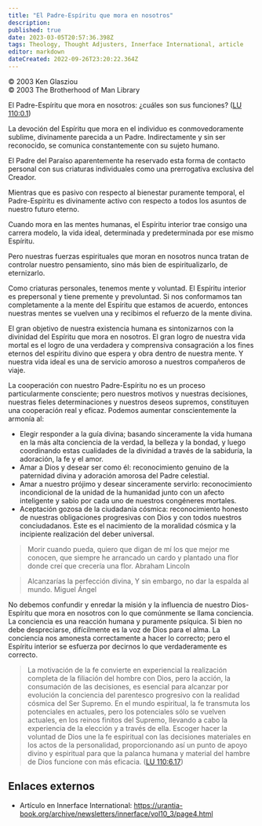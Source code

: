 ```yaml
---
title: "El Padre-Espíritu que mora en nosotros"
description: 
published: true
date: 2023-03-05T20:57:36.398Z
tags: Theology, Thought Adjusters, Innerface International, article
editor: markdown
dateCreated: 2022-09-26T23:20:22.364Z
---
```


<p class="v-card v-sheet theme--light grey lighten-3 px-2">© 2003 Ken Glasziou<br>© 2003 The Brotherhood of Man Library</p>

El Padre-Espíritu que mora en nosotros: ¿cuáles son sus funciones? ([LU 110:0.1](/es/The_Urantia_Book/110#p0_1))

La devoción del Espíritu que mora en el individuo es conmovedoramente sublime, divinamente parecida a un Padre. Indirectamente y sin ser reconocido, se comunica constantemente con su sujeto humano.

El Padre del Paraíso aparentemente ha reservado esta forma de contacto personal con sus criaturas individuales como una prerrogativa exclusiva del Creador.

Mientras que es pasivo con respecto al bienestar puramente temporal, el Padre-Espíritu es divinamente activo con respecto a todos los asuntos de nuestro futuro eterno.

Cuando mora en las mentes humanas, el Espíritu interior trae consigo una carrera modelo, la vida ideal, determinada y predeterminada por ese mismo Espíritu.

Pero nuestras fuerzas espirituales que moran en nosotros nunca tratan de controlar nuestro pensamiento, sino más bien de espiritualizarlo, de eternizarlo.

Como criaturas personales, tenemos mente y voluntad. El Espíritu interior es prepersonal y tiene premente y prevoluntad. Si nos conformamos tan completamente a la mente del Espíritu que estamos de acuerdo, entonces nuestras mentes se vuelven una y recibimos el refuerzo de la mente divina.

El gran objetivo de nuestra existencia humana es sintonizarnos con la divinidad del Espíritu que mora en nosotros. El gran logro de nuestra vida mortal es el logro de una verdadera y comprensiva consagración a los fines eternos del espíritu divino que espera y obra dentro de nuestra mente. Y nuestra vida ideal es una de servicio amoroso a nuestros compañeros de viaje.

La cooperación con nuestro Padre-Espíritu no es un proceso particularmente consciente; pero nuestros motivos y nuestras decisiones, nuestras fieles determinaciones y nuestros deseos supremos, constituyen una cooperación real y eficaz. Podemos aumentar conscientemente la armonía al:

- Elegir responder a la guía divina; basando sinceramente la vida humana en la más alta conciencia de la verdad, la belleza y la bondad, y luego coordinando estas cualidades de la divinidad a través de la sabiduría, la adoración, la fe y el amor.
- Amar a Dios y desear ser como él: reconocimiento genuino de la paternidad divina y adoración amorosa del Padre celestial.
- Amar a nuestro prójimo y desear sinceramente servirlo: reconocimiento incondicional de la unidad de la humanidad junto con un afecto inteligente y sabio por cada uno de nuestros congéneres mortales.
- Aceptación gozosa de la ciudadanía cósmica: reconocimiento honesto de nuestras obligaciones progresivas con Dios y con todos nuestros conciudadanos. Este es el nacimiento de la moralidad cósmica y la incipiente realización del deber universal.

> Morir cuando pueda, quiero que digan de mí los que mejor me conocen, que siempre he arrancado un cardo y plantado una flor donde creí que crecería una flor.
> Abraham Lincoln

> Alcanzarías la perfección divina,
> Y sin embargo, no dar la espalda al mundo.
> Miguel Ángel

No debemos confundir y enredar la misión y la influencia de nuestro Dios-Espíritu que mora en nosotros con lo que comúnmente se llama conciencia. La conciencia es una reacción humana y puramente psíquica. Si bien no debe despreciarse, difícilmente es la voz de Dios para el alma. La conciencia nos amonesta correctamente a hacer lo correcto; pero el Espíritu interior se esfuerza por decirnos lo que verdaderamente es correcto.

> La motivación de la fe convierte en experiencial la realización completa de la filiación del hombre con Dios, pero la acción, la consumación de las decisiones, es esencial para alcanzar por evolución la conciencia del parentesco progresivo con la realidad cósmica del Ser Supremo. En el mundo espiritual, la fe transmuta los potenciales en actuales, pero los potenciales sólo se vuelven actuales, en los reinos finitos del Supremo, llevando a cabo la experiencia de la elección y a través de ella. Escoger hacer la voluntad de Dios une la fe espiritual con las decisiones materiales en los actos de la personalidad, proporcionando así un punto de apoyo divino y espiritual para que la palanca humana y material del hambre de Dios funcione con más eficacia. ([LU 110:6.17](/es/The_Urantia_Book/110#p6_17))

## Enlaces externos

- Artículo en Innerface International: https://urantia-book.org/archive/newsletters/innerface/vol10_3/page4.html

